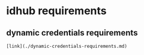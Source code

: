 # idhub requirements
## dynamic credentials requirements
	[link](./dynamic-credentials-requirements.md)
